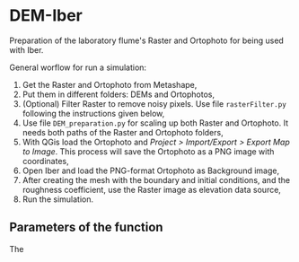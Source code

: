 # DEM-Iber
Preparation of the laboratory flume's Raster and Ortophoto for being used with Iber. 

General worflow for run a simulation:  

1. Get the Raster and Ortophoto from Metashape,
2. Put them in different folders: DEMs and Ortophotos,
3. (Optional) Filter Raster to remove noisy pixels. Use file ```rasterFilter.py``` following the instructions given below,
4. Use file ```DEM_preparation.py``` for scaling up both Raster and Ortophoto. It needs both paths of the Raster and Ortophoto folders,
5. With QGis load the Ortophoto and *Project > Import/Export > Export Map to Image*. This process will save the Ortophoto as a PNG image with coordinates,
6. Open Iber and load the PNG-format Ortophoto as Background image,
7. After creating the mesh with the boundary and initial conditions, and the roughness coefficient, use the Raster image as elevation data source,
8. Run the simulation.


## Parameters of the function

The 
